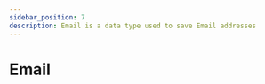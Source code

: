 ```yaml
---
sidebar_position: 7
description: Email is a data type used to save Email addresses
---
```


# Email
